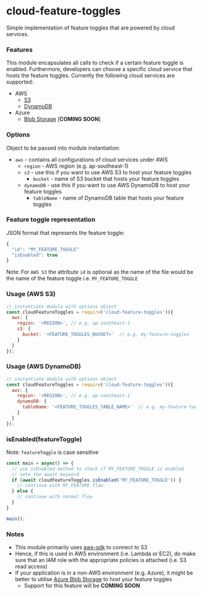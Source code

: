 # cloud-feature-toggles

Simple implementation of feature toggles that are powered by cloud services.

### Features

This module encapsulates all calls to check if a certain feature toggle is enabled.
Furthermore, developers can choose a specific cloud service that hosts the feature toggles. Currently the following cloud services are supported:
* AWS
	* [S3](https://aws.amazon.com/s3/)
	* [DynamoDB](https://aws.amazon.com/dynamodb/)
* Azure
	* [Blob Storage](https://azure.microsoft.com/en-us/services/storage/blobs/) [**COMING SOON**]

### Options
Object to be passed into module instantiation:
* `aws` - contains all configurations of cloud services under AWS
	* `region` - AWS region (e.g. ap-southeast-1)
	* `s3` - use this if you want to use AWS S3 to host your feature toggles
		* `bucket` - name of S3 bucket that hosts your feature toggles
  * `dynamoDB` - use this if you want to use AWS DynamoDB to host your feature toggles
    * `tableName` - name of DynamoDB table that hosts your feature toggles

### Feature toggle representation
JSON format that represents the feature toggle:
```javascript
{
  "id": "MY_FEATURE_TOGGLE"
  "isEnabled": true
}
```
Note: For `AWS S3` the attribute `id` is optional as the name of the file would be the name of the feature toggle i.e. `MY_FEATURE_TOGGLE`

### Usage (AWS S3)

```javascript
// instantiate module with options object
const cloudFeatureToggles = require('cloud-feature-toggles')({
  aws: {
    region: '<REGION>', // e.g. ap-southeast-1
    s3: {
      bucket: '<FEATURE_TOGGLES_BUCKET>'  // e.g. my-feature-toggles
    }
  }
});
```

### Usage (AWS DynamoDB)

```javascript
// instantiate module with options object
const cloudFeatureToggles = require('cloud-feature-toggles')({
  aws: {
    region: '<REGION>', // e.g. ap-southeast-1
    dynamoDB: {
      tableName: '<FEATURE_TOGGLES_TABLE_NAME>'  // e.g. my-feature-toggles
    }
  }
});
```

### isEnabled(featureToggle)
Note: `featureToggle` is case sensitive
```javascript 
const main = async() => {
  // use isEnabled method to check if MY_FEATURE_TOGGLE is enabled
  // note the await keyword
  if (await cloudFeatureToggles.isEnabled('MY_FEATURE_TOGGLE')) {
    // continue with MY_FEATURE flow
  } else {
    // continue with normal flow
  }
}

main();
```

### Notes
* This module primarily uses [aws-sdk](https://github.com/aws/aws-sdk-js) to connect to S3
* Hence, if this is used in AWS environment (i.e. Lambda or EC2), do make sure that an IAM role with the appropriate policies is attached (i.e. S3 read access)
* If your application is in a non-AWS environment (e.g. Azure), it might be better to utilise [Azure Blob Storage](https://azure.microsoft.com/en-us/services/storage/blobs/) to host your feature toggles
	* Support for this feature will be **COMING SOON**